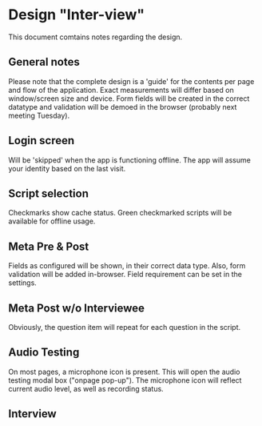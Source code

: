 # Design "Inter-view"
This document comtains notes regarding the design.

## General notes
Please note that the complete design is a 'guide' for the contents per page and flow of the application. Exact measurements will differ based on window/screen size and device. Form fields will be created in the correct datatype and validation will be demoed in the browser (probably next meeting Tuesday).

## Login screen
Will be 'skipped' when the app is functioning offline. The app will assume your identity based on the last visit.

## Script selection
Checkmarks show cache status. Green checkmarked scripts will be available for offline usage.

## Meta Pre & Post
Fields as configured will be shown, in their correct data type. Also, form validation will be added in-browser. Field requirement can be set in the settings.

## Meta Post w/o Interviewee
Obviously, the question item will repeat for each question in the script.

## Audio Testing
On most pages, a microphone icon is present. This will open the audio testing modal box ("onpage pop-up"). The microphone icon will reflect current audio level, as well as recording status.

## Interview

